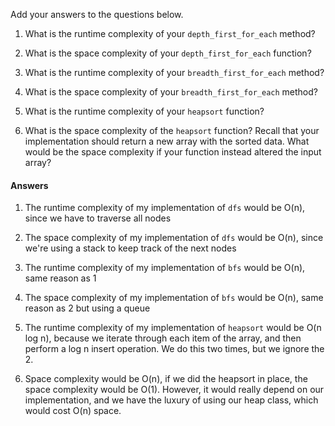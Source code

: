 Add your answers to the questions below.

1. What is the runtime complexity of your `depth_first_for_each` method?

2. What is the space complexity of your `depth_first_for_each` function?

3. What is the runtime complexity of your `breadth_first_for_each` method?

4. What is the space complexity of your `breadth_first_for_each` method?

5. What is the runtime complexity of your `heapsort` function?

6. What is the space complexity of the `heapsort` function? Recall that your implementation should return a new array with the sorted data. What would be the space complexity if your function instead altered the input array?

#### Answers

1. The runtime complexity of my implementation of `dfs` would be O(n), since we have to traverse all nodes

2. The space complexity of my implementation of `dfs` would be O(n), since we're using a stack to keep track of the next nodes

3. The runtime complexity of my implementation of `bfs` would be O(n), same reason as 1

4. The space complexity of my implementation of `bfs` would be O(n), same reason as 2 but using a queue

5. The runtime complexity of my implementation of `heapsort` would be O(n log n), because we iterate through each item of the array, and then perform a log n insert operation. We do this two times, but we ignore the 2.

6. Space complexity would be O(n), if we did the heapsort in place, the space complexity would be O(1). However, it would really depend on our implementation, and we have the luxury of using our heap class, which would cost O(n) space.